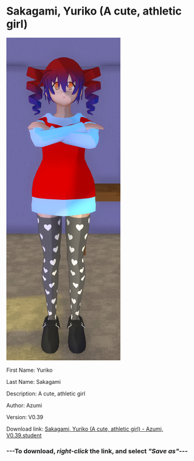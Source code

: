 # Sakagami, Yuriko (A cute, athletic girl)

<img src = "https://raw.githubusercontent.com/Arbiter1223/Daigaku-Gurashi-Custom-Students/master/Students/Files/Sakagami%2C%20Yuriko%20(A%20cute%2C%20athletic%20girl).png">

First Name: Yuriko

Last Name: Sakagami

Description: A cute, athletic girl

Author: Azumi

Version: V0.39

Download link: <a href="https://raw.githubusercontent.com/Arbiter1223/Daigaku-Gurashi-Custom-Students/master/Students/Files/Sakagami%2C%20Yuriko%20(A%20cute%2C%20athletic%20girl)%20-%20Azumi%2C%20V0.39.student">Sakagami, Yuriko (A cute, athletic girl) - Azumi, V0.39.student</a>

### ---**To download, _right-click_ the link, and select _"Save as"_**---
